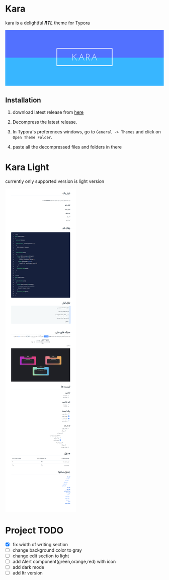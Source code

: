 # Kara

kara is a delightful ***RTL*** theme for [Typora](https://typora.io/)

![](./images/banner.png)



## Installation

1. download latest release from [here](https://github.com/mahdi-momeni/kara-theme/releases/tag/v1.0.0) 

2. Decompress the latest release. 

3. In Typora's preferences windows, go to `General -> Themes` and click on `Open Theme Folder`.
4.  paste all the decompressed files and folders in there



# Kara Light

currently only supported version is light version

![](./images/kara-blue.png)

# Project TODO
- [x] fix width of writing section
- [ ] change background color to gray
- [ ] change edit section to light
- [ ] add Alert component(green,orange,red) with icon
- [ ] add dark mode
- [ ] add ltr version
